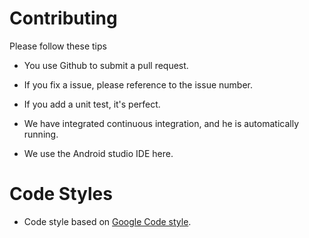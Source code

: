 # Contributing

Please follow these tips

* You use Github to submit a pull request.

* If you fix a issue, please reference to the issue number.

* If you add a unit test, it's perfect.

* We have integrated continuous integration, and he is automatically running.

* We use the Android studio IDE here.

# Code Styles

* Code style based on [Google Code style](https://github.com/google/styleguide).